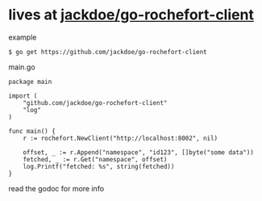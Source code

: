 # lives at [jackdoe/go-rochefort-client](https://github.com/jackdoe/go-rochefort-client)

example

```
$ go get https://github.com/jackdoe/go-rochefort-client
```

main.go

```
package main

import (
	"github.com/jackdoe/go-rochefort-client"
	"log"
)

func main() {
	r := rochefort.NewClient("http://localhost:8002", nil)

	offset, _ := r.Append("namespace", "id123", []byte("some data"))
	fetched, _ := r.Get("namespace", offset)
	log.Printf("fetched: %s", string(fetched))
}

```

read the godoc for more info
